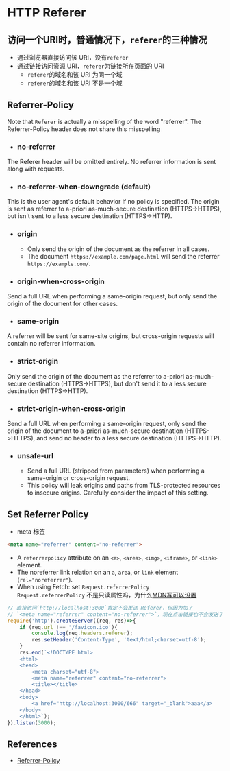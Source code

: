 # HTTP Referer


## 访问一个URI时，普通情况下，`referer`的三种情况
* 通过浏览器直接访问该 URI，没有`referer`
* 通过链接访问资源 URI，`referer`为链接所在页面的 URI
    * `referer`的域名和该 URI 为同一个域
    * `referer`的域名和该 URI 不是一个域


## Referrer-Policy
Note that `Referer` is actually a misspelling of the word "referrer". The
Referrer-Policy header does not share this misspelling
* ### no-referrer
The Referer header will be omitted entirely. No referrer information is sent along with requests.
* ### no-referrer-when-downgrade (default)
This is the user agent's default behavior if no policy is specified. The origin is sent as referrer to a-priori as-much-secure destination (HTTPS->HTTPS), but isn't sent to a less secure destination (HTTPS->HTTP).
* ### origin
    * Only send the origin of the document as the referrer in all cases.
    * The document `https://example.com/page.html` will send the referrer `https://example.com/`.
* ### origin-when-cross-origin
Send a full URL when performing a same-origin request, but only send the origin of the document for other cases.
* ### same-origin
A referrer will be sent for same-site origins, but cross-origin requests will contain no referrer information.
* ### strict-origin
Only send the origin of the document as the referrer to a-priori as-much-secure destination (HTTPS->HTTPS), but don't send it to a less secure destination (HTTPS->HTTP).
* ### strict-origin-when-cross-origin
Send a full URL when performing a same-origin request, only send the origin of the document to a-priori as-much-secure destination (HTTPS->HTTPS), and send no header to a less secure destination (HTTPS->HTTP).
* ### unsafe-url
    * Send a full URL (stripped from parameters) when performing a same-origin or cross-origin request.
    * This policy will leak origins and paths from TLS-protected resources to insecure origins. Carefully consider the impact of this setting.


## Set Referrer Policy
* meta 标签
```html
<meta name="referrer" content="no-referrer">
```
* A `referrerpolicy` attribute on an `<a>`, `<area>`, `<img>`, `<iframe>`, or
`<link>` element.
* The noreferrer link relation on an `a`, `area`, or `link` element  (`rel="noreferrer"`).
* When using Fetch: set `Request.referrerPolicy`   
`Request.referrerPolicy` 不是只读属性吗，为什么[MDN写可以设置](https://developer.mozilla.org/zh-CN/docs/Web/HTTP/Headers/Referrer-Policy)

```js
// 直接访问`http://localhost:3000`肯定不会发送 Referer，但因为加了
// `<meta name="referrer" content="no-referrer">`，现在点击链接也不会发送了
require('http').createServer((req, res)=>{
    if (req.url !== '/favicon.ico'){
        console.log(req.headers.referer);
        res.setHeader('Content-Type', 'text/html;charset=utf-8');
    }
    res.end(`<!DOCTYPE html>
    <html>
    <head>
        <meta charset="utf-8">
        <meta name="referrer" content="no-referrer">
        <title></title>
    </head>
    <body>
        <a href="http://localhost:3000/666" target="_blank">aaa</a>
    </body>
    </html>`);
}).listen(3000);
```


## References
* [Referrer-Policy](https://developer.mozilla.org/en-US/docs/Web/HTTP/Headers/Referrer-Policy)
